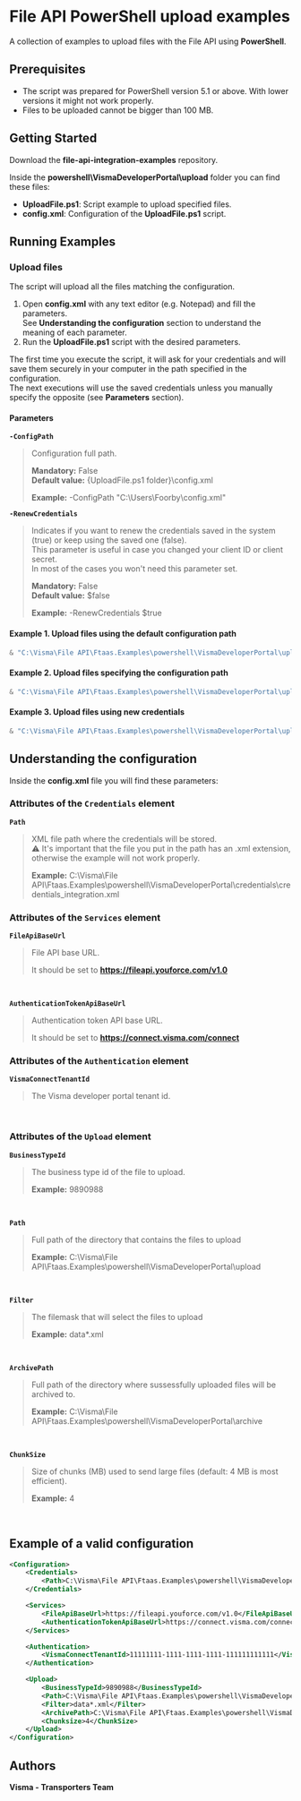 # File API PowerShell upload examples

A collection of examples to upload files with the File API using **PowerShell**.

## Prerequisites

- The script was prepared for PowerShell version 5.1 or above. With lower versions it might not work properly.
- Files to be uploaded cannot be bigger than 100 MB.

## Getting Started

Download the **file-api-integration-examples** repository.

Inside the **powershell\VismaDeveloperPortal\upload** folder you can find these files:

- **UploadFile.ps1**: Script example to upload specified files.
- **config.xml**: Configuration of the **UploadFile.ps1** script.

## Running Examples

### Upload files

The script will upload all the files matching the configuration.

1. Open **config.xml** with any text editor (e.g. Notepad) and fill the parameters.  
See **Understanding the configuration** section to understand the meaning of each parameter.
2. Run the **UploadFile.ps1** script with the desired parameters.

The first time you execute the script, it will ask for your credentials and will save them securely in your computer in the path specified in the configuration.  
The next executions will use the saved credentials unless you manually specify the opposite (see **Parameters** section).

#### Parameters

**`-ConfigPath`**
> Configuration full path.
>
> **Mandatory:** False  
> **Default value:** {UploadFile.ps1 folder}\config.xml
>
> **Example:** -ConfigPath "C:\Users\Foorby\config.xml"

**`-RenewCredentials`**
> Indicates if you want to renew the credentials saved in the system (true) or keep using the saved one (false).  
> This parameter is useful in case you changed your client ID or client secret.  
> In most of the cases you won't need this parameter set.
>
> **Mandatory:** False  
> **Default value:** $false
>
> **Example:** -RenewCredentials $true

#### Example 1. Upload files using the default configuration path

```powershell
& "C:\Visma\File API\Ftaas.Examples\powershell\VismaDeveloperPortal\upload\UploadFile.ps1"
```

#### Example 2. Upload files specifying the configuration path

```powershell
& "C:\Visma\File API\Ftaas.Examples\powershell\VismaDeveloperPortal\upload\UploadFile.ps1" -ConfigPath "C:\Users\Foorby\config.xml"
```

#### Example 3. Upload files using new credentials

```powershell
& "C:\Visma\File API\Ftaas.Examples\powershell\VismaDeveloperPortal\upload\UploadFile.ps1" -RenewCredentials $true
```

## Understanding the configuration

Inside the **config.xml** file you will find these parameters:

### Attributes of the `Credentials` element

**`Path`**
> XML file path where the credentials will be stored.  
> :warning: It's important that the file you put in the path has an .xml extension, otherwise the example will not work properly.
>
> **Example:** C:\Visma\File API\Ftaas.Examples\powershell\VismaDeveloperPortal\credentials\credentials_integration.xml

### Attributes of the `Services` element

**`FileApiBaseUrl`**
> File API base URL.
>
> It should be set to **<https://fileapi.youforce.com/v1.0>**

<br />


**`AuthenticationTokenApiBaseUrl`**
> Authentication token API base URL.
>
> It should be set to **<https://connect.visma.com/connect>**

### Attributes of the `Authentication` element

**`VismaConnectTenantId`**
> The Visma developer portal tenant id.

<br />

### Attributes of the `Upload` element

**`BusinessTypeId`**
> The business type id of the file to upload.
>
> **Example:** 9890988

<br/>

**`Path`**
> Full path of the directory that contains the files to upload
>
> **Example:** C:\Visma\File API\Ftaas.Examples\powershell\VismaDeveloperPortal\upload

<br/>

**`Filter`**
> The filemask that will select the files to upload
>
> **Example:** data*.xml

<br/>

**`ArchivePath`**
> Full path of the directory where sussessfully uploaded files will be archived to.
>
> **Example:** C:\Visma\File API\Ftaas.Examples\powershell\VismaDeveloperPortal\archive

<br/>

**`ChunkSize`**
> Size of chunks (MB) used to send large files (default: 4 MB is most efficient).
>
> **Example:** 4

<br/>

## Example of a valid configuration

```xml
<Configuration>
    <Credentials>
        <Path>C:\Visma\File API\Ftaas.Examples\powershell\VismaDeveloperPortal\credentials\credentials_integration1.xml</Path>
    </Credentials>

    <Services>
        <FileApiBaseUrl>https://fileapi.youforce.com/v1.0</FileApiBaseUrl>
        <AuthenticationTokenApiBaseUrl>https://connect.visma.com/connect</AuthenticationTokenApiBaseUrl>
    </Services>

    <Authentication>
        <VismaConnectTenantId>11111111-1111-1111-1111-111111111111</VismaConnectTenantId>
    </Authentication>

    <Upload>
        <BusinessTypeId>9890988</BusinessTypeId>
        <Path>C:\Visma\File API\Ftaas.Examples\powershell\VismaDeveloperPortal\upload</Path>
        <Filter>data*.xml</Filter>
        <ArchivePath>C:\Visma\File API\Ftaas.Examples\powershell\VismaDeveloperPortal\archive</ArchivePath>
        <Chunksize>4</ChunkSize>
    </Upload>
</Configuration>
```

## Authors

**Visma - Transporters Team**
